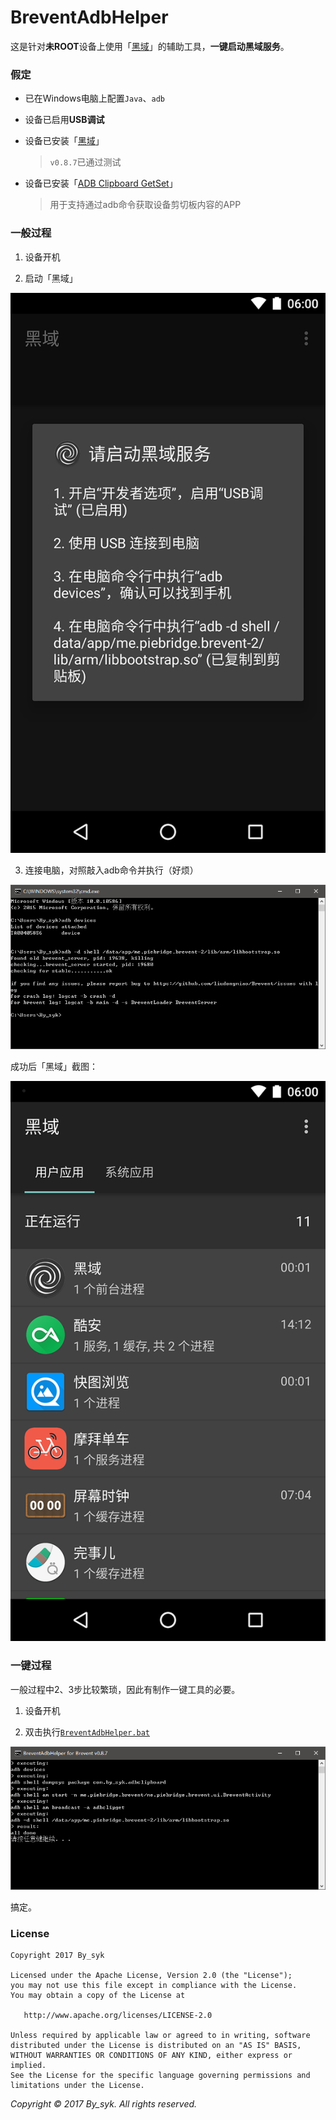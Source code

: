 # BreventAdbHelper

这是针对**未ROOT**设备上使用「[黑域](http://www.coolapk.com/apk/me.piebridge.brevent)」的辅助工具，**一键启动黑域服务**。


### 假定

+ 已在Windows电脑上配置`Java`、`adb`

+ 设备已启用**USB调试**

+ 设备已安装「[黑域](http://www.coolapk.com/apk/me.piebridge.brevent)」
  
  > `v0.8.7`已通过测试

+ 设备已安装「[ADB Clipboard GetSet](out/)」
  
  > 用于支持通过adb命令获取设备剪切板内容的APP


### 一般过程

1. 设备开机

2. 启动「黑域」
  
  ![Brevent](art/brevent_0.png)

3. 连接电脑，对照敲入adb命令并执行（好烦）
  
  ![Command](art/manual.png)

成功后「黑域」截图：

![Brevent](art/brevent_1.png)


### 一键过程

一般过程中2、3步比较繁琐，因此有制作一键工具的必要。

1. 设备开机

2. 双击执行[`BreventAdbHelper.bat`](out/)
  
  ![Command](art/breventadbhelper.png)

搞定。


### License

    Copyright 2017 By_syk

    Licensed under the Apache License, Version 2.0 (the "License");
    you may not use this file except in compliance with the License.
    You may obtain a copy of the License at

       http://www.apache.org/licenses/LICENSE-2.0

    Unless required by applicable law or agreed to in writing, software
    distributed under the License is distributed on an "AS IS" BASIS,
    WITHOUT WARRANTIES OR CONDITIONS OF ANY KIND, either express or implied.
    See the License for the specific language governing permissions and
    limitations under the License.


*Copyright &#169; 2017 By_syk. All rights reserved.*



